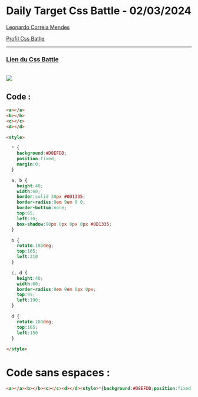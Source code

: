 # Daily Target Css Battle - 02/03/2024

[Leonardo Correia Mendes](https://github.com/leonardo-correiamendes)

[Profil Css Batlle](https://cssbattle.dev/player/PxahljaEJJesW2q41DyRFOpJIt73)

<hr>

### [Lien du Css Battle](https://cssbattle.dev/play/vH2qVEvja02TZ7iSu6Sq)
<br>

<img src="https://firebasestorage.googleapis.com/v0/b/cssbattleapp.appspot.com/o/user%2Fummd3POvEDfFyeFvVdOMG3OOrwE2%2Ftargets%2Ftarget_FIIK23c.png?alt=media">

<br>


## Code : 
```html
<a></a>
<b></b>
<c></c>
<d></d>

<style>

  * {
    background:#D8EFDD;
    position:fixed;
    margin:0;
  }

  a, b {
    height:40;
    width:60;
    border:solid 30px #0D1335;
    border-radius:9em 9em 0 0;
    border-bottom:none;
    top:65;
    left:70;
    box-shadow:90px 0px 0px 0px #0D1335;
  }

  b {
    rotate:180deg;
    top:165;
    left:210
  }

  c, d {
    height:40;
    width:60;
    border-radius:9em 9em 0px 0px;
    top:95;
    left:190;
  }

  d {
    rotate:180deg;
    top:165;
    left:150
  }
  
</style>
```

# Code sans espaces : 

```html
<a></a><b></b><c></c><d></d><style>*{background:#D8EFDD;position:fixed;margin:0;}a,b{height:40;width:60;border:solid 30px #0D1335;border-radius:9em 9em 0 0;border-bottom:none;top:65;left:70;box-shadow:90px 0px 0 0 #0D1335;}b{rotate:180deg;top:165;left:210}c,d{height:40;width:60;border-radius:9em 9em 0px 0px;top:95;left:190;}d{rotate:180deg;top:165;left:150}</style>
```
